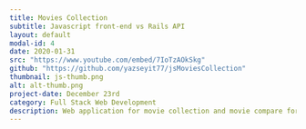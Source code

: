 ```yaml
---
title: Movies Collection
subtitle: Javascript front-end vs Rails API
layout: default
modal-id: 4
date: 2020-01-31
src: "https://www.youtube.com/embed/7IoTzAOkSkg"
github: "https://github.com/yazseyit77/jsMoviesCollection"
thumbnail: js-thumb.png
alt: alt-thumb.png
project-date: December 23rd
category: Full Stack Web Development
description: Web application for movie collection and movie compare for people to decide which movies they will like more. JavaScript for front-end, Rails for backend API, HTML and CSS with Bootstrap and Bulma for design is used. Server is handled asynchronously with fetch(), JSON as communication format. For movie compare, AXIOS framework is used to fetch data from third party API. User is able to create & delete movies of his favorite.
---
```

